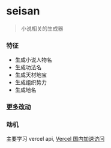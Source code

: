 # seisan

> 小说相关的生成器

### 特征

- 生成小说人物名
- 生成功法名
- 生成天材地宝
- 生成组织势力
- 生成地名

### [更多改动](./CHANGELOG.md)

### 动机

主要学习 vercel api, [Vercel 国内加速访问](https://while.work/vercel)
